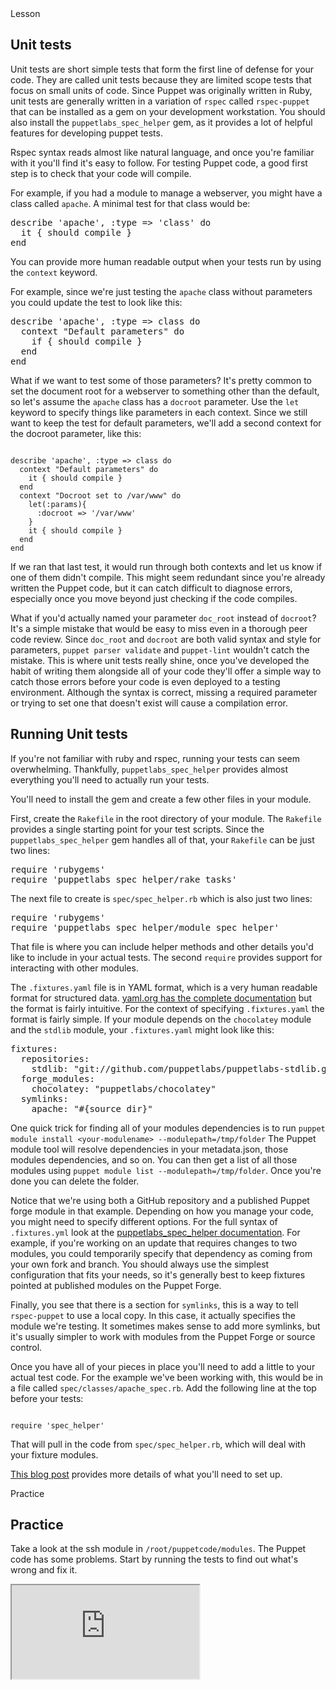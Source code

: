 <!--
This is the template for the self-paced courses.
Put your content in between the comments that mark
out the different sections.  Text should be written
in markdown.
-->


<link rel="stylesheet" href="/static/selfpaced/selfpaced.css" />

<script defer="" src="//code.jquery.com/jquery-1.11.2.js"></script>

<script defer="" src="https://try.puppet.com/js/selfpaced.js"></script>

<div id="lesson">

<div id="instructions">

<div class="instruction-header">
<i class="fa fa-graduation-cap"></i>
Lesson
</div>
<div class="instruction-content">

<!-- Primary Text of the lesson -->
<!-------------------------------->

## Unit tests

Unit tests are short simple tests that form the first line of defense for your code. They are called unit tests because they are limited scope tests that focus on small units of code. Since Puppet was originally written in Ruby, unit tests are generally written in a variation of `rspec` called `rspec-puppet` that can be installed as a gem on your development workstation. You should also install the `puppetlabs_spec_helper` gem, as it provides a lot of helpful features for developing puppet tests.

Rspec syntax reads almost like natural language, and once you're familiar with it you'll find it's easy to follow. For testing Puppet code, a good first step is to check that your code will compile.

For example, if you had a module to manage a webserver, you might have a class called `apache`. A minimal test for that class would be:

<pre>
describe 'apache', :type => 'class' do
  it { should compile }
end
</pre>

You can provide more human readable output when your tests run by using the `context` keyword.

For example, since we're just testing the `apache` class without parameters you could update the test to look like this:

<pre>
describe 'apache', :type => class do
  context "Default parameters" do
    if { should compile }
  end
end
</pre>

What if we want to test some of those parameters? It's pretty common to set the document root for a webserver to something other than the default, so let's assume the `apache` class has a `docroot` parameter. Use the `let` keyword to specify things like parameters in each context. Since we still want to keep the test for default parameters, we'll add a second context for the docroot parameter, like this:

<code>
describe 'apache', :type => class do
  context "Default parameters" do
    it { should compile }
  end
  context "Docroot set to /var/www" do
    let(:params){
      :docroot => '/var/www'
    }
    it { should compile }
  end
end
</code>

If we ran that last test, it would run through both contexts and let us know if one of them didn't compile. This might seem redundant since you're already written the Puppet code, but it can catch difficult to diagnose errors, especially once you move beyond just checking if the code compiles.

What if you'd actually named your parameter `doc_root` instead of `docroot`? It's a simple mistake that would be easy to miss even in a thorough peer code review. Since `doc_root` and `docroot` are both valid syntax and style for parameters, `puppet parser validate` and `puppet-lint` wouldn't catch the mistake. This is where unit tests really shine, once you've developed the habit of writing them alongside all of your code they'll offer a simple way to catch those errors before your code is even deployed to a testing environment. Although the syntax is correct, missing a required parameter or trying to set one that doesn't exist will cause a compilation error.

## Running Unit tests

If you're not familiar with ruby and rspec, running your tests can seem overwhelming. Thankfully, `puppetlabs_spec_helper` provides almost everything you'll need to actually run your tests.

You'll need to install the gem and create a few other files in your module.

First, create the `Rakefile` in the root directory of your module. The `Rakefile` provides a single starting point for your test scripts. Since the `puppetlabs_spec_helper` gem handles all of that, your `Rakefile` can be just two lines:

<pre>
require 'rubygems'
require 'puppetlabs_spec_helper/rake_tasks'
</pre>

The next file to create is `spec/spec_helper.rb` which is also just two lines:
<pre>
require 'rubygems'
require 'puppetlabs_spec_helper/module_spec_helper'
</pre>

That file is where you can include helper methods and other details you'd like to include in your actual tests. The second `require` provides support for interacting with other modules.

The `.fixtures.yaml` file is in YAML format, which is a very human readable format for structured data. [yaml.org has the complete documentation](https://yaml.org) but the format is fairly intuitive. For the context of specifying `.fixtures.yaml` the format is fairly simple. If your module depends on the `chocolatey` module and the `stdlib` module, your `.fixtures.yaml` might look like this:

<pre>
fixtures:
  repositories:
    stdlib: "git://github.com/puppetlabs/puppetlabs-stdlib.git"
  forge_modules:
    chocolatey: "puppetlabs/chocolatey"
  symlinks:
    apache: "#{source_dir}"
</pre>

One quick trick for finding all of your modules dependencies is to run `puppet module install <your-modulename> --modulepath=/tmp/folder` The Puppet module tool will resolve dependencies in your metadata.json, those modules dependencies, and so on. You can then get a list of all those modules using `puppet module list --modulepath=/tmp/folder`. Once you're done you can delete the folder.

Notice that we're using both a GitHub repository and a published Puppet forge module in that example. Depending on how you manage your code, you might need to specify different options. For the full syntax of `.fixtures.yml` look at the [puppetlabs_spec_helper documentation](https://github.com/puppetlabs/puppetlabs_spec_helper). For example, if you're working on an update that requires changes to two modules, you could temporarily specify that dependency as coming from your own fork and branch. You should always use the simplest configuration that fits your needs, so it's generally best to keep fixtures pointed at published modules on the Puppet Forge.

Finally, you see that there is a section for `symlinks`, this is a way to tell `rspec-puppet` to use a local copy. In this case, it actually specifies the module we're testing. It sometimes makes sense to add more symlinks, but it's usually simpler to work with modules from the Puppet Forge or source control. 

Once you have all of your pieces in place you'll need to add a little to your actual test code. For the example we've been working with, this would be in a file called `spec/classes/apache_spec.rb`. Add the following line at the top before your tests:

<code>
require 'spec_helper'
</code>

That will pull in the code from `spec/spec_helper.rb`, which will deal with your fixture modules.

[This blog post](https://puppet.com/blog/next-generation-of-puppet-module-testing) provides more details of what you'll need to set up.





<!-- End of primary test of the lesson -->

</div>
<div class="instruction-header">
<i class="fa fa-desktop"></i>
Practice
</div>

<div class="instruction-content">

<!-- High level description of the exercise. -->
<!-------------------------------------------->
## Practice

Take a look at the ssh module in `/root/puppetcode/modules`. The Puppet code has some problems. Start by running the tests to find out what's wrong and fix it.


<!-- End of high level description. -->


</div>

</div>

<div id="terminal">
<iframe id="try" src="https://try.puppet.com/sandbox/?course=testing" name="terminal"></iframe>
</div>
</div>

